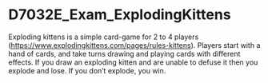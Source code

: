 # D7032E_Exam_ExplodingKittens

Exploding kittens is a simple card-game for 2 to 4 players (https://www.explodingkittens.com/pages/rules-kittens). Players start 
with a hand of cards, and take turns drawing and playing cards with different effects. If you draw an exploding kitten and are 
unable to defuse it then you explode and lose. If you don’t explode, you win.
